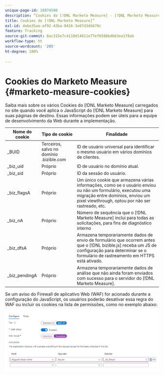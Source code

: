 ```yaml
---
unique-page-id: 18874590
description: “Cookies do [!DNL Marketo Measure] - [!DNL Marketo Measure] - Documentação do produto”
title: Cookies do [!DNL Marketo Measure]”
exl-id: de6e35ae-af92-43ba-8416-3e07d3dd470c
feature: Tracking
source-git-commit: 8ac315e7c4110d14811e77ef0586bd663ea1f8ab
workflow-type: ht
source-wordcount: '205'
ht-degree: 100%

---
```


# Cookies do Marketo Measure {#marketo-measure-cookies}

Saiba mais sobre os vários Cookies do [!DNL Marketo Measure] carregados no site quando você aplica o JavaScript do [!DNL Marketo Measure] para suas páginas de destino. Essas informações podem ser úteis para a equipe de desenvolvimento da Web durante a implementação.

| **Nome do cookie** | **Tipo de cookie** | **Finalidade** |
|---|---|---|
| _BUID | Terceiros, salvo no domínio .bizible.com | ID de usuário universal para identificar o mesmo usuário em vários domínios de clientes. |
| _biz_uid | Próprio | ID de usuário no domínio atual. |
| _biz_sid | Próprio | ID da sessão do usuário. |
| _biz_flagsA | Próprio | Um único cookie que armazena várias informações, como se o usuário enviou ou não um formulário, executou uma migração entre domínios, enviou um pixel viewthrough, optou por não ser rastreado, etc. |
| _biz_nA | Próprio | Número de sequência que o [!DNL Marketo Measure] inclui para todas as solicitações, para fins de diagnóstico interno |
| _biz_dfsA | Próprio | Armazena temporariamente dados de envio de formulário que ocorrem antes que o [!DNL bizible.js] receba um JS de configuração para determinar se o formulário de rastreamento em HTTPS está ativado. |
| _biz_pendingA | Próprio | Armazena temporariamente dados de análise que não ainda foram enviados com sucesso para o servidor do [!DNL Marketo Measure]. |

Se um aviso do Firewall de aplicativo Web (WAF) for acionado durante a configuração do JavaScript, os usuários poderão desativar essa regra do WAF ou incluir os cookies na lista de permissões, como no exemplo abaixo:

![](assets/marketo-measure-cookies-1.png)
